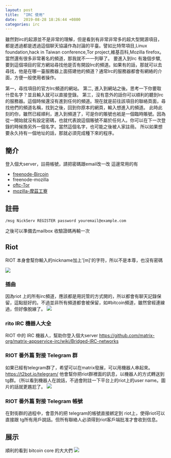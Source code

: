 ```yaml
---
layout: post
title:  "IRC 使用"
date:   2019-08-28 18:26:44 +0800
categories: irc
---
```


雖然對irc的起源並不是非常的理解，但是看到有非常非常多的超大型開源項目，都是透過都是透過這個聊天協議作為討論的平臺。譬如比特幣項目,Linux foundation,hack in Taiwan conference,Tor project,維基百科,Mozilla firefox。當然還有很多非常著名的頻道，那我就不一一列舉了。
要進入到Irc 有幾個步驟,要到這個項目的官方網站尋找他是否有開設Irc的頻道。如果有的話，那就可以去尋找，他是在哪一臺服務器上面搭建他的頻道？通常Irc的服務器都會有網絡的介面，方便一般使用者操作。

第一，尋找項目的官方lrc頻道的網站。
第二, 進入到網站之後。思考一下你要取什麼名字？並且輸入就可以直接登錄。
第三，沒有意外的話你可以順利的聽到Irc的服務器。這個時候還沒有進到任何的頻道。現在就是前往該項目的聯絡頁面，尋找他們的頻道名稱，找到之後，回到你原本的網頁，輸入想進入的頻道。
此時此刻的你，雖然已經順利，進入到頻道了，可是你的賬號也衹是一個臨時賬號。因為從一開始就沒有設定密碼，也就代表說這個賬號不屬於任何人。你可以在下一次登錄的時候換另外一個名字。當然這個名字，也可能之後被人家註冊。
所以如果想要永久持有一個地址的話，那就必須完成種下來的程序。

## 簡介
登入個大server，註冊帳號，請把密碼跟email改一改
這邊常用的有
* [freenode-Bircoin](https://en.bitcoin.it/wiki/IRC_channels)
* freenode-mozilla
* [oftc-Tor](https://www.torproject.org/contact/)
* [mozilla-摩茲工寮](https://moztw.org/space/)




## 註冊
```
/msg NickServ REGISTER password youremail@example.com
```

之後可以準備去mailbox 收驗證碼再輸一次

## Riot

RIOT 本身會幫你輸入的nickname加上'[m]'的字符，所以不是本尊，也沒有密碼

![](https://i.imgur.com/2BsTjTm.png)


### 插曲
因為riot 上的所有irc頻道，應該都是用託管的方式開的，所以都會有聊天記錄保留，這點挺好的。不過並非所有頻道都會被保留，如#bitcoin頻道，雖然曾經連線過，但好像脫線了。
![](https://i.imgur.com/Mz3I1ge.png)

### rito IRC 機器人大全
RIOT 中的 IRC 機器人，幫助你登入個大server
https://github.com/matrix-org/matrix-appservice-irc/wiki/Bridged-IRC-networks

### RIOT 番外篇 對接 Telegram 群
如果已經有telegram群了，希望可以在matrix發展，可以用機器人串起來。
https://t2bot.io/telegram/
他會幫你把riot群裡面的訊息，以機器人的方式轉送到tg群。（所以看到機器人在說話，不過會附註一下平台上的riot上的user name。圖片的話就更尷尬了。
![](https://i.imgur.com/X3DArfm.png)

### RIOT 番外篇 對接 Telegram 帳號

在對街群的過程中，會意外的把 telegram的帳號直接綁定到 riot上，使得riot可以直接跟 tg所有用戶說話。但所有聯絡人必須得到riot客戶端批准才會收到信息。


## 展示
順利的看到 bitcoin core 的大大們
![](https://i.imgur.com/12AU5VT.png)
